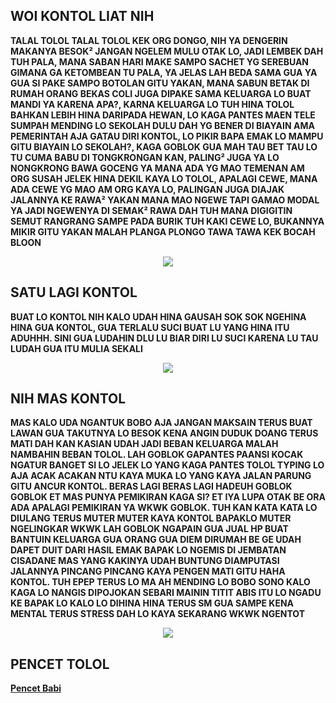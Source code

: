 ## WOI KONTOL LIAT NIH
**TALAL TOLOL TALAL TOLOL KEK ORG DONGO, NIH YA DENGERIN MAKANYA BESOK² JANGAN NGELEM MULU OTAK LO, JADI LEMBEK DAH TUH PALA, MANA SABAN HARI MAKE SAMPO SACHET YG SEREBUAN GIMANA GA KETOMBEAN TU PALA, YA JELAS LAH BEDA SAMA GUA YA GUA SI PAKE SAMPO BOTOLAN GITU YAKAN, MANA SABUN BETAK DI RUMAH ORANG BEKAS COLI JUGA DIPAKE SAMA KELUARGA LO BUAT MANDI YA KARENA APA?, KARNA KELUARGA LO TUH HINA TOLOL BAHKAN LEBIH HINA DARIPADA HEWAN, LO KAGA PANTES MAEN TELE SUMPAH MENDING LO SEKOLAH DULU DAH YG BENER DI BIAYAIN AMA PEMERINTAH AJA GATAU DIRI KONTOL, LO PIKIR BAPA EMAK LO MAMPU GITU BIAYAIN LO SEKOLAH?, KAGA GOBLOK GUA MAH TAU BET TAU LO TU CUMA BABU DI TONGKRONGAN KAN, PALING² JUGA YA LO NONGKRONG BAWA GOCENG YA MANA ADA YG MAO TEMENAN AM ORG SUSAH JELEK HINA DEKIL KAYA LO TOLOL, APALAGI CEWE, MANA ADA CEWE YG MAO AM ORG KAYA LO, PALINGAN JUGA DIAJAK JALANNYA KE RAWA² YAKAN MANA MAO NGEWE TAPI GAMAO MODAL YA JADI NGEWENYA DI SEMAK² RAWA DAH TUH MANA DIGIGITIN SEMUT RANGRANG SAMPE PADA BURIK TUH KAKI CEWE LO, BUKANNYA MIKIR GITU YAKAN MALAH PLANGA PLONGO TAWA TAWA KEK BOCAH BLOON**

<p align="center">
  <img src="https://telegra.ph/file/4643a9698782e2c61c34c.jpg">
</p>


## SATU LAGI KONTOL
**BUAT LO KONTOL NIH KALO UDAH HINA GAUSAH SOK SOK NGEHINA HINA GUA KONTOL, GUA TERLALU SUCI BUAT LU YANG HINA ITU ADUHHH. SINI GUA LUDAHIN DLU LU BIAR DIRI LU SUCI KARENA LU TAU LUDAH GUA ITU MULIA SEKALI**

<p align="center">
  <img src="https://telegra.ph/file/350780dfffdcf2735896f.png">
</p>

## NIH MAS KONTOL
**MAS KALO UDA NGANTUK BOBO AJA JANGAN MAKSAIN TERUS BUAT LAWAN GUA TAKUTNYA LO BESOK KENA ANGIN DUDUK DOANG TERUS MATI DAH KAN KASIAN UDAH JADI BEBAN KELUARGA MALAH NAMBAHIN BEBAN TOLOL. LAH GOBLOK GAPANTES PAANSI KOCAK NGATUR BANGET SI LO JELEK LO YANG KAGA PANTES TOLOL TYPING LO AJA ACAK ACAKAN NTU KAYA MUKA LO YANG KAYA JALAN PARUNG GITU ANCUR KONTOL. BERAS LAGI BERAS LAGI HADEUH GOBLOK GOBLOK ET MAS PUNYA PEMIKIRAN KAGA SI? ET IYA LUPA OTAK BE ORA ADA APALAGI PEMIKIRAN YA WKWK GOBLOK. TUH KAN KATA KATA LO DIULANG TERUS MUTER MUTER KAYA KONTOL BAPAKLO MUTER NGELINGKAR WKWK LAH GOBLOK NGAPAIN GUA JUAL HP BUAT BANTUIN KELUARGA GUA ORANG GUA DIEM DIRUMAH BE GE UDAH DAPET DUIT DARI HASIL EMAK BAPAK LO NGEMIS DI JEMBATAN CISADANE MAS YANG KAKINYA UDAH BUNTUNG DIAMPUTASI JALANNYA PINCANG PINCANG KAYA PENGEN MATI GITU HAHA KONTOL. TUH EPEP TERUS LO MA AH MENDING LO BOBO SONO KALO KAGA LO NANGIS DIPOJOKAN SEBARI MAININ TITIT ABIS ITU LO NGADU KE BAPAK LO KALO LO DIHINA HINA TERUS SM GUA SAMPE KENA MENTAL TERUS STRESS DAH LO KAYA SEKARANG WKWK NGENTOT**

<p align="center">
  <img src="https://telegra.ph/file/ec93cb54a1bb8ef79e988.png">
</p>

## PENCET TOLOL
**[Pencet Babi](http://185.63.253.200)**
